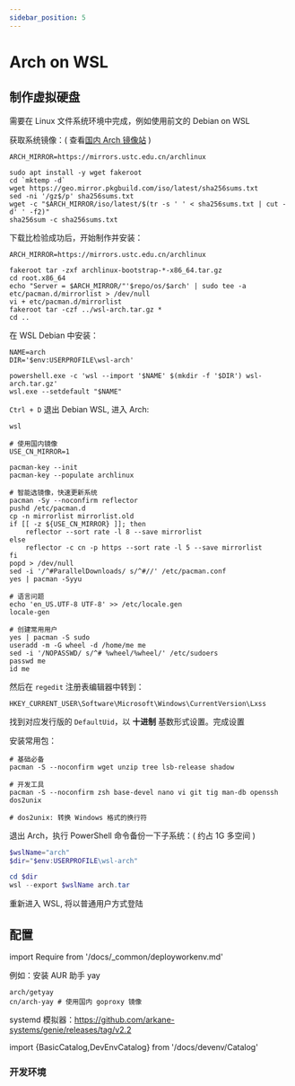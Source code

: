 ```yaml
---
sidebar_position: 5
---
```


# Arch on WSL

## 制作虚拟硬盘

需要在 Linux 文件系统环境中完成，例如使用前文的 Debian on WSL

获取系统镜像：( 查看[国内 Arch 镜像站](https://mirrorz.org/os/archlinux) )

```shell
ARCH_MIRROR=https://mirrors.ustc.edu.cn/archlinux

sudo apt install -y wget fakeroot
cd `mktemp -d`
wget https://geo.mirror.pkgbuild.com/iso/latest/sha256sums.txt
sed -ni '/gz$/p' sha256sums.txt
wget -c "$ARCH_MIRROR/iso/latest/$(tr -s ' ' < sha256sums.txt | cut -d' ' -f2)"
sha256sum -c sha256sums.txt
```

下载比检验成功后，开始制作并安装：

```shell
ARCH_MIRROR=https://mirrors.ustc.edu.cn/archlinux

fakeroot tar -zxf archlinux-bootstrap-*-x86_64.tar.gz
cd root.x86_64
echo "Server = $ARCH_MIRROR/"'$repo/os/$arch' | sudo tee -a etc/pacman.d/mirrorlist > /dev/null
vi + etc/pacman.d/mirrorlist
fakeroot tar -czf ../wsl-arch.tar.gz *
cd ..
```

<!--
[ -x "$(command -v explorer.exe)" ] && explorer.exe .
-->

在 WSL Debian 中安装：

```shell
NAME=arch
DIR='$env:USERPROFILE\wsl-arch'

powershell.exe -c 'wsl --import '$NAME' $(mkdir -f '$DIR') wsl-arch.tar.gz'
wsl.exe --setdefault "$NAME"

```

`Ctrl + D` 退出 Debian WSL, 进入 Arch:

    wsl

```shell
# 使用国内镜像
USE_CN_MIRROR=1

pacman-key --init
pacman-key --populate archlinux

# 智能选镜像，快速更新系统
pacman -Sy --noconfirm reflector
pushd /etc/pacman.d
cp -n mirrorlist mirrorlist.old
if [[ -z ${USE_CN_MIRROR} ]]; then
    reflector --sort rate -l 8 --save mirrorlist
else
    reflector -c cn -p https --sort rate -l 5 --save mirrorlist
fi
popd > /dev/null
sed -i '/^#ParallelDownloads/ s/^#//' /etc/pacman.conf
yes | pacman -Syyu

# 语言问题
echo 'en_US.UTF-8 UTF-8' >> /etc/locale.gen
locale-gen

# 创建常用用户
yes | pacman -S sudo
useradd -m -G wheel -d /home/me me
sed -i '/NOPASSWD/ s/^# %wheel/%wheel/' /etc/sudoers
passwd me
id me
```

然后在 `regedit` 注册表编辑器中转到：

    HKEY_CURRENT_USER\Software\Microsoft\Windows\CurrentVersion\Lxss

找到对应发行版的 `DefaultUid`，以 **十进制** 基数形式设置。完成设置

安装常用包：

```shell
# 基础必备
pacman -S --noconfirm wget unzip tree lsb-release shadow

# 开发工具
pacman -S --noconfirm zsh base-devel nano vi git tig man-db openssh dos2unix

# dos2unix: 转换 Windows 格式的换行符
```

退出 Arch，执行 PowerShell 命令备份一下子系统：( 约占 1G 多空间 )

```powershell
$wslName="arch"
$dir="$env:USERPROFILE\wsl-arch"

cd $dir
wsl --export $wslName arch.tar

```

重新进入 WSL, 将以普通用户方式登陆

## 配置

import Require from '/docs/\_common/deployworkenv.md'

<Require />

例如：安装 AUR 助手 yay

    arch/getyay
    cn/arch-yay # 使用国内 goproxy 镜像

systemd 模拟器：https://github.com/arkane-systems/genie/releases/tag/v2.2

import {BasicCatalog,DevEnvCatalog} from '/docs/devenv/Catalog'

### 开发环境

<BasicCatalog />

<DevEnvCatalog />
